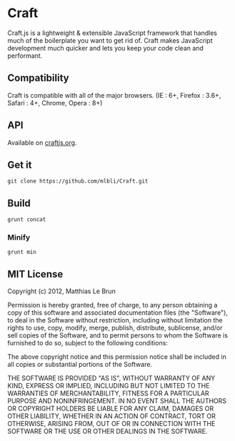 # Craft

Craft.js is a lightweight & extensible JavaScript framework that handles much of the boilerplate you want to get rid of. Craft makes JavaScript development much quicker and lets you keep your code clean and performant.

## Compatibility

Craft is compatible with all of the major browsers. (IE : 6+, Firefox : 3.6+, Safari : 4+, Chrome, Opera : 8+)

## API
Available on [craftjs.org](http://craftjs.org).

## Get it 

```
git clone https://github.com/mlbli/Craft.git
```


## Build

```
grunt concat
```

### Minify

```
grunt min
```


## MIT License
Copyright (c) 2012, Matthias Le Brun

Permission is hereby granted, free of charge, to any person obtaining a copy of this software and associated documentation files (the "Software"), to deal in the Software without restriction, including without limitation the rights to use, copy, modify, merge, publish, distribute, sublicense, and/or sell copies of the Software, and to permit persons to whom the Software is furnished to do so, subject to the following conditions:

The above copyright notice and this permission notice shall be included in all copies or substantial portions of the Software.

THE SOFTWARE IS PROVIDED "AS IS", WITHOUT WARRANTY OF ANY KIND, EXPRESS OR IMPLIED, INCLUDING BUT NOT LIMITED TO THE WARRANTIES OF MERCHANTABILITY, FITNESS FOR A PARTICULAR PURPOSE AND NONINFRINGEMENT. IN NO EVENT SHALL THE AUTHORS OR COPYRIGHT HOLDERS BE LIABLE FOR ANY CLAIM, DAMAGES OR OTHER LIABILITY, WHETHER IN AN ACTION OF CONTRACT, TORT OR OTHERWISE, ARISING FROM, OUT OF OR IN CONNECTION WITH THE SOFTWARE OR THE USE OR OTHER DEALINGS IN THE SOFTWARE.